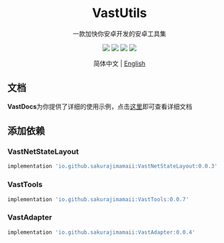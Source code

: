<h1 align="center">VastUtils</h1>

<p align="center">一款加快你安卓开发的安卓工具集</p>

<p align="center">
<img src="https://img.shields.io/badge/compile--sdk--version-32-blue"/>
<img src="https://img.shields.io/badge/min%20sdk%20version-23-yellowgreen"/>
<img src="https://img.shields.io/badge/target--sdk--version-32-orange"/>
<img src="https://img.shields.io/badge/jdk%20version-11-%2300b894"/>
</p>

<p align="center">简体中文 | <a href="https://github.com/SakurajimaMaii/ToolsForAndroid/blob/master/README.md">English</a></p>

## 文档

**VastDocs**为你提供了详细的使用示例，点击[这里](https://sakurajimamaii.github.io/VastDocs/)即可查看详细文档

## 添加依赖

### VastNetStateLayout

```groovy
implementation 'io.github.sakurajimamaii:VastNetStateLayout:0.0.3'
```

### VastTools

```groovy
implementation 'io.github.sakurajimamaii:VastTools:0.0.7'
```

### VastAdapter

```groovy
implementation 'io.github.sakurajimamaii:VastAdapter:0.0.4'
```